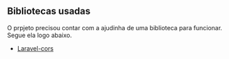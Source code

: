 ## Bibliotecas usadas

O prpjeto precisou contar com a ajudinha de uma biblioteca para funcionar. Segue ela logo abaixo.

- [Laravel-cors](https://github.com/barryvdh/laravel-cors)
